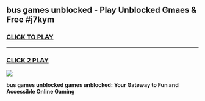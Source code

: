
## bus games unblocked - Play Unblocked Gmaes & Free #j7kym
<h3>
<a href="https://premium.freeplayer.one?title=bus_games_unblocked&ref=01M">CLICK TO PLAY</a></h3>
<hr>

<h3>
<a href="https://premium.freeplayer.one?title=bus_games_unblocked&ref=01M">CLICK 2 PLAY</a>
  
</h3>

<a href="https://premium.freeplayer.one?title=bus_games_unblocked&ref=01M"><img src="https://clearcache.store/games.png"></a>


**bus games unblocked games unblocked: Your Gateway to Fun and Accessible Online Gaming**
